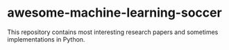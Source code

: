 # awesome-machine-learning-soccer
This repository contains most interesting research papers and sometimes implementations in Python.
